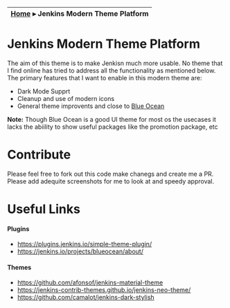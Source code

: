 | [Home](../README.md) ▸ **Jenkins Modern Theme Platform** |
|-----|


# Jenkins Modern Theme Platform

The aim of this theme is to make Jenkisn much more usable. No theme that I find online has tried to address all the functionality as mentioned below. The primary features that I want to enable in this modern theme are:

- Dark Mode Supprt 
- Cleanup and use of modern icons 
- General theme improvents and close to [Blue Ocean](https://jenkins.io/projects/blueocean/about/)

**Note:** Though Blue Ocean is a good UI theme for most os the usecases it lacks the abiility to show useful packages like the promotion package, etc

# Contribute

Please feel free to fork out this code make chanegs and create me a PR. Please add adequite screenshots for me to look at and speedy approval.


# Useful Links

#### Plugins
- https://plugins.jenkins.io/simple-theme-plugin/
- https://jenkins.io/projects/blueocean/about/

#### Themes

- https://github.com/afonsof/jenkins-material-theme
- https://jenkins-contrib-themes.github.io/jenkins-neo-theme/
- https://github.com/camalot/jenkins-dark-stylish 
